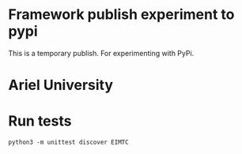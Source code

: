# Framework publish experiment to pypi
This is a temporary publish. For experimenting with PyPi.

# Ariel University

# Run tests
```
python3 -m unittest discover EIMTC
```
